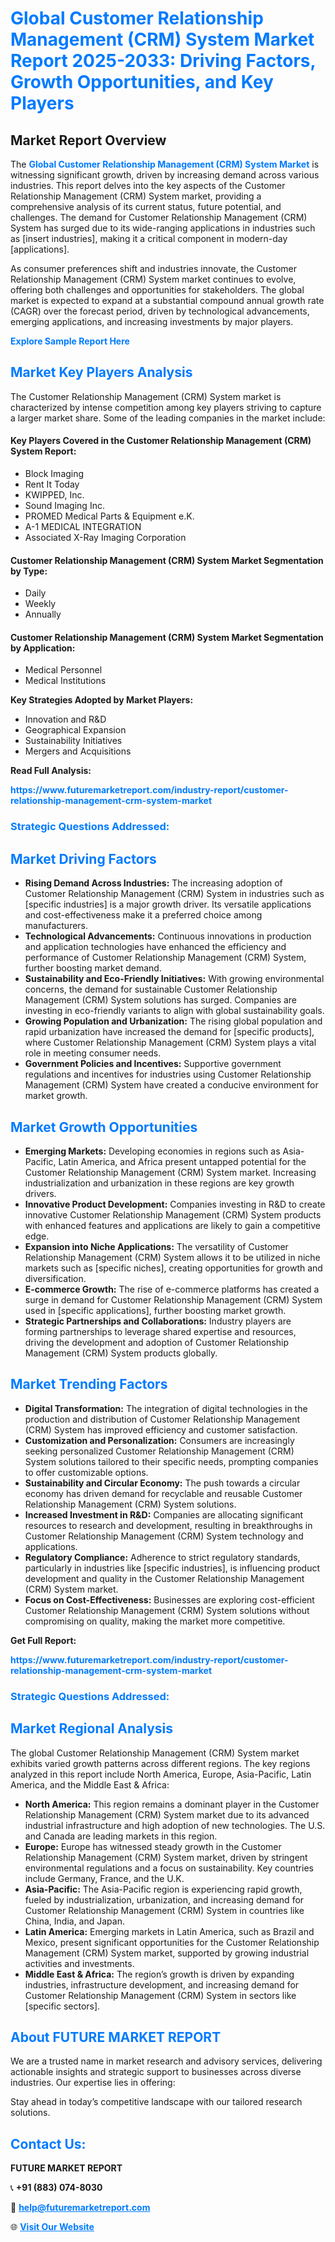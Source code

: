 <h1 style="color: #007BFF;">Global Customer Relationship Management (CRM) System Market Report 2025-2033: Driving Factors, Growth Opportunities, and Key Players</h1>

<section id="overview">
<h2>Market Report Overview</h2>
<p>The <a href="https://www.futuremarketreport.com/industry-report/customer-relationship-management-crm-system-market" style="color: #007BFF; text-decoration: none;"><strong>Global Customer Relationship Management (CRM) System Market</strong></a> is witnessing significant growth, driven by increasing demand across various industries. This report delves into the key aspects of the Customer Relationship Management (CRM) System market, providing a comprehensive analysis of its current status, future potential, and challenges. The demand for Customer Relationship Management (CRM) System has surged due to its wide-ranging applications in industries such as [insert industries], making it a critical component in modern-day [applications].</p>
<p>As consumer preferences shift and industries innovate, the Customer Relationship Management (CRM) System market continues to evolve, offering both challenges and opportunities for stakeholders. The global market is expected to expand at a substantial compound annual growth rate (CAGR) over the forecast period, driven by technological advancements, emerging applications, and increasing investments by major players.</p>
</section>

<section id="overview">
<p><a href="https://www.futuremarketreport.com/request-sample/reportId=35230" style="color: #007BFF; text-decoration: none;"><strong>Explore Sample Report Here</strong></a></p>
</section>

<section id="key-players">
<h2 style="color: #007BFF;">Market Key Players Analysis</h2>
<p>The Customer Relationship Management (CRM) System market is characterized by intense competition among key players striving to capture a larger market share. Some of the leading companies in the market include:</p>
<h4>Key Players Covered in the Customer Relationship Management (CRM) System Report:</h4>
<ul><li>Block Imaging</li><li>Rent It Today</li><li>KWIPPED, Inc.</li><li>Sound Imaging Inc.</li><li>PROMED Medical Parts &amp; Equipment e.K.</li><li>A-1 MEDICAL INTEGRATION</li><li>Associated X-Ray Imaging Corporation</li></ul>
<h4>Customer Relationship Management (CRM) System Market Segmentation by Type:</h4>
<ul><li>Daily</li><li>Weekly</li><li>Annually</li></ul>

<h4>Customer Relationship Management (CRM) System Market Segmentation by Application:</h4>
<ul><li>Medical Personnel</li><li>Medical Institutions</li></ul>
<p><strong>Key Strategies Adopted by Market Players:</strong></p>
<ul>
<li>Innovation and R&D</li>
<li>Geographical Expansion</li>
<li>Sustainability Initiatives</li>
<li>Mergers and Acquisitions</li>
</ul>
</section>

<section>
<p><strong>Read Full Analysis: </strong></p><a href="https://www.futuremarketreport.com/industry-report/customer-relationship-management-crm-system-market" style="color: #007BFF; text-decoration: none;"><strong>https://www.futuremarketreport.com/industry-report/customer-relationship-management-crm-system-market</strong></a>
<h3 style="color: #007BFF;">Strategic Questions Addressed:</h3>
</section>

<section id="driving-factors">
<h2 style="color: #007BFF;">Market Driving Factors</h2>
<ul>
<li><strong>Rising Demand Across Industries:</strong> The increasing adoption of Customer Relationship Management (CRM) System in industries such as [specific industries] is a major growth driver. Its versatile applications and cost-effectiveness make it a preferred choice among manufacturers.</li>
<li><strong>Technological Advancements:</strong> Continuous innovations in production and application technologies have enhanced the efficiency and performance of Customer Relationship Management (CRM) System, further boosting market demand.</li>
<li><strong>Sustainability and Eco-Friendly Initiatives:</strong> With growing environmental concerns, the demand for sustainable Customer Relationship Management (CRM) System solutions has surged. Companies are investing in eco-friendly variants to align with global sustainability goals.</li>
<li><strong>Growing Population and Urbanization:</strong> The rising global population and rapid urbanization have increased the demand for [specific products], where Customer Relationship Management (CRM) System plays a vital role in meeting consumer needs.</li>
<li><strong>Government Policies and Incentives:</strong> Supportive government regulations and incentives for industries using Customer Relationship Management (CRM) System have created a conducive environment for market growth.</li>
</ul>
</section>

<section id="growth-opportunities">
<h2 style="color: #007BFF;">Market Growth Opportunities</h2>
<ul>
<li><strong>Emerging Markets:</strong> Developing economies in regions such as Asia-Pacific, Latin America, and Africa present untapped potential for the Customer Relationship Management (CRM) System market. Increasing industrialization and urbanization in these regions are key growth drivers.</li>
<li><strong>Innovative Product Development:</strong> Companies investing in R&D to create innovative Customer Relationship Management (CRM) System products with enhanced features and applications are likely to gain a competitive edge.</li>
<li><strong>Expansion into Niche Applications:</strong> The versatility of Customer Relationship Management (CRM) System allows it to be utilized in niche markets such as [specific niches], creating opportunities for growth and diversification.</li>
<li><strong>E-commerce Growth:</strong> The rise of e-commerce platforms has created a surge in demand for Customer Relationship Management (CRM) System used in [specific applications], further boosting market growth.</li>
<li><strong>Strategic Partnerships and Collaborations:</strong> Industry players are forming partnerships to leverage shared expertise and resources, driving the development and adoption of Customer Relationship Management (CRM) System products globally.</li>
</ul>
</section>

<section id="trending-factors">
<h2 style="color: #007BFF;">Market Trending Factors</h2>
<ul>
<li><strong>Digital Transformation:</strong> The integration of digital technologies in the production and distribution of Customer Relationship Management (CRM) System has improved efficiency and customer satisfaction.</li>
<li><strong>Customization and Personalization:</strong> Consumers are increasingly seeking personalized Customer Relationship Management (CRM) System solutions tailored to their specific needs, prompting companies to offer customizable options.</li>
<li><strong>Sustainability and Circular Economy:</strong> The push towards a circular economy has driven demand for recyclable and reusable Customer Relationship Management (CRM) System solutions.</li>
<li><strong>Increased Investment in R&D:</strong> Companies are allocating significant resources to research and development, resulting in breakthroughs in Customer Relationship Management (CRM) System technology and applications.</li>
<li><strong>Regulatory Compliance:</strong> Adherence to strict regulatory standards, particularly in industries like [specific industries], is influencing product development and quality in the Customer Relationship Management (CRM) System market.</li>
<li><strong>Focus on Cost-Effectiveness:</strong> Businesses are exploring cost-efficient Customer Relationship Management (CRM) System solutions without compromising on quality, making the market more competitive.</li>
</ul>
</section>

<section>
<p><strong>Get Full Report: </strong></p><a href="https://www.futuremarketreport.com/industry-report/customer-relationship-management-crm-system-market" style="color: #007BFF; text-decoration: none;"><strong>https://www.futuremarketreport.com/industry-report/customer-relationship-management-crm-system-market</strong></a>
<h3 style="color: #007BFF;">Strategic Questions Addressed:</h3>
</section>


<section id="regional-analysis">
<h2 style="color: #007BFF;">Market Regional Analysis</h2>
<p>The global Customer Relationship Management (CRM) System market exhibits varied growth patterns across different regions. The key regions analyzed in this report include North America, Europe, Asia-Pacific, Latin America, and the Middle East & Africa:</p>
<ul>
<li><strong>North America:</strong> This region remains a dominant player in the Customer Relationship Management (CRM) System market due to its advanced industrial infrastructure and high adoption of new technologies. The U.S. and Canada are leading markets in this region.</li>
<li><strong>Europe:</strong> Europe has witnessed steady growth in the Customer Relationship Management (CRM) System market, driven by stringent environmental regulations and a focus on sustainability. Key countries include Germany, France, and the U.K.</li>
<li><strong>Asia-Pacific:</strong> The Asia-Pacific region is experiencing rapid growth, fueled by industrialization, urbanization, and increasing demand for Customer Relationship Management (CRM) System in countries like China, India, and Japan.</li>
<li><strong>Latin America:</strong> Emerging markets in Latin America, such as Brazil and Mexico, present significant opportunities for the Customer Relationship Management (CRM) System market, supported by growing industrial activities and investments.</li>
<li><strong>Middle East & Africa:</strong> The region’s growth is driven by expanding industries, infrastructure development, and increasing demand for Customer Relationship Management (CRM) System in sectors like [specific sectors].</li>
</ul>
</section>

<footer>
<h2 style="color: #007BFF;">About FUTURE MARKET REPORT</h2>
<p>We are a trusted name in market research and advisory services, delivering actionable insights and strategic support to businesses across diverse industries. Our expertise lies in offering:</p>

<p>Stay ahead in today’s competitive landscape with our tailored research solutions.</p>

<h2 style="color: #007BFF;">Contact Us:</h2>
<p><strong>FUTURE MARKET REPORT</strong></p>
<p>📞 <strong>+91 (883) 074-8030</strong></p>
<p>📧 <strong><a href="mailto:help@futuremarketreport.com" style="color: #007BFF;">help@futuremarketreport.com</a></strong></p>
<p>🌐 <strong><a href="https://www.futuremarketreport.com/" style="color: #007BFF;">Visit Our Website</a></strong></p>
</footer>